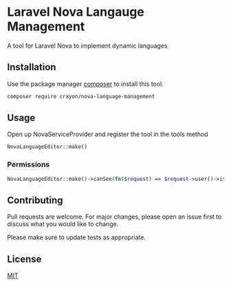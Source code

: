 # Laravel Nova Langauge Management

A tool for Laravel Nova to implement dynamic languages

## Installation

Use the package manager [composer](https://pip.pypa.io/en/stable/) to install this tool.

```bash
composer require crayon/nova-language-management
```

## Usage
Open up NovaServiceProvider and register the tool in the tools method

```php
NovaLanguageEditor::make()
```
### Permissions
```php
NovaLanguageEditor::make()->canSee(fn($request) => $request->user()->isSuperAdmin()),
```

## Contributing
Pull requests are welcome. For major changes, please open an issue first to discuss what you would like to change.

Please make sure to update tests as appropriate.

## License
[MIT](https://choosealicense.com/licenses/mit/)
